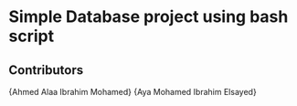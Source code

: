 # Simple Database project using bash script

## Contributors
{Ahmed Alaa Ibrahim Mohamed} 
{Aya Mohamed Ibrahim Elsayed}


